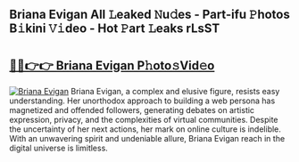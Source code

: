 ## Briana Evigan All 𝙻eaked 𝙽u𝚍es - Part-ifu 𝙿hotos B𝚒kini 𝚅𝚒deo - Hot 𝙿art 𝙻eaks rLsST

# <h2><a href="http://ld24t9.urlbe.top/?page=Briana+Evigan">🔗🔗👉👉 Briana Evigan P𝚑oto𝚜Vid𝚎o</a></h2>

[![Briana Evigan](https://i.imgur.com/eBuTRDB.gif)](http://ld24t9.urlbe.top/?page=Briana+Evigan)
Briana Evigan, a complex and elusive figure, resists easy understanding. Her unorthodox approach to building a web persona has magnetized and offended followers, generating debates on artistic expression, privacy, and the complexities of virtual communities. Despite the uncertainty of her next actions, her mark on online culture is indelible. With an unwavering spirit and undeniable allure, Briana Evigan reach in the digital universe is limitless.
